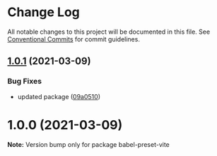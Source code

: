 # Change Log

All notable changes to this project will be documented in this file.
See [Conventional Commits](https://conventionalcommits.org) for commit guidelines.

## [1.0.1](https://github.com/OpenSourceRaidGuild/babel-vite/compare/babel-preset-vite@1.0.0...babel-preset-vite@1.0.1) (2021-03-09)


### Bug Fixes

* updated package ([09a0510](https://github.com/OpenSourceRaidGuild/babel-vite/commit/09a05100e1505e3a08728d1b2cb3634e5421d7d9))





# 1.0.0 (2021-03-09)

**Note:** Version bump only for package babel-preset-vite
